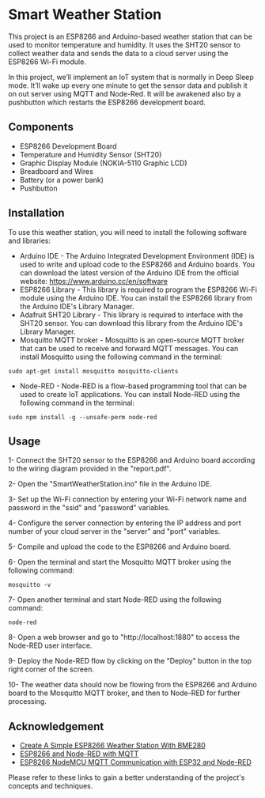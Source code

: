 # Smart Weather Station
This project is an ESP8266 and Arduino-based weather station that can be used to monitor temperature and humidity. It uses the SHT20 sensor to collect weather data and sends the data to a cloud server using the ESP8266 Wi-Fi module.

In this project, we’ll implement an IoT system that is normally in Deep Sleep mode. It’ll
wake up every one minute to get the sensor data and publish it on out server using MQTT and
Node-Red. It will be awakened also by a pushbutton which restarts the ESP8266 development
board.
## Components
-  ESP8266 Development Board
-  Temperature and Humidity Sensor (SHT20)
-  Graphic Display Module (NOKIA-5110 Graphic LCD)
-  Breadboard and Wires
-  Battery (or a power bank)
-  Pushbutton

## Installation
To use this weather station, you will need to install the following software and libraries:
- Arduino IDE - The Arduino Integrated Development Environment (IDE) is used to write and upload code to the ESP8266 and Arduino boards. You can download the latest version of the Arduino IDE from the official website: https://www.arduino.cc/en/software
- ESP8266 Library - This library is required to program the ESP8266 Wi-Fi module using the Arduino IDE. You can install the ESP8266 library from the Arduino IDE's Library Manager.
- Adafruit SHT20 Library - This library is required to interface with the SHT20 sensor. You can download this library from the Arduino IDE's Library Manager.
- Mosquitto MQTT broker - Mosquitto is an open-source MQTT broker that can be used to receive and forward MQTT messages. You can install Mosquitto using the following command in the terminal:
```
sudo apt-get install mosquitto mosquitto-clients
```
- Node-RED - Node-RED is a flow-based programming tool that can be used to create IoT applications. You can install Node-RED using the following command in the terminal:
```
sudo npm install -g --unsafe-perm node-red
```


## Usage
1- Connect the SHT20 sensor to the ESP8266 and Arduino board according to the wiring diagram provided in the "report.pdf".

2- Open the "SmartWeatherStation.ino" file in the Arduino IDE.

3- Set up the Wi-Fi connection by entering your Wi-Fi network name and password in the "ssid" and "password" variables.

4- Configure the server connection by entering the IP address and port number of your cloud server in the "server" and "port" variables.

5- Compile and upload the code to the ESP8266 and Arduino board.

6- Open the terminal and start the Mosquitto MQTT broker using the following command:
```
mosquitto -v
```

7- Open another terminal and start Node-RED using the following command:
```
node-red
```

8- Open a web browser and go to "http://localhost:1880" to access the Node-RED user interface.

9- Deploy the Node-RED flow by clicking on the "Deploy" button in the top right corner of the screen.

10- The weather data should now be flowing from the ESP8266 and Arduino board to the Mosquitto MQTT broker, and then to Node-RED for further processing.







## Acknowledgement
- [Create A Simple ESP8266 Weather Station With BME280](https://lastminuteengineers.com/bme280-esp8266-weather-station/?utm_content=cmp-true)
- [ESP8266 and Node-RED with MQTT ](https://randomnerdtutorials.com/esp8266-and-node-red-with-mqtt/)
- [ESP8266 NodeMCU MQTT Communication with ESP32 and Node-RED](https://microcontrollerslab.com/esp8266-nodemcu-mqtt-esp32-node-red/)

Please refer to these links to gain a better understanding of the project's concepts and techniques.
